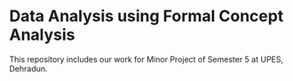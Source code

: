 # Data Analysis using Formal Concept Analysis
This repository includes our work for Minor Project of Semester 5 at UPES, Dehradun. 
